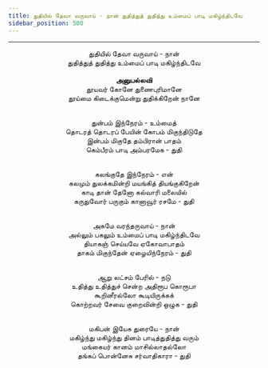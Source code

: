 ```yaml
---
title: துதியில் தேவா வருவாய் - நான் துதித்துத் துதித்து உம்மைப் பாடி மகிழ்ந்திடவே
sidebar_position: 500
---
```


---
<center>
துதியில் தேவா வருவாய் - நான்<br/>
துதித்துத் துதித்து உம்மைப் பாடி மகிழ்ந்திடவே<br/>
<br/><strong>அனுபல்லவி</strong><br/>
தூயவர் கோனே துணைபுரிமானே<br/>
தூய்மை கிடைக்குமென்று துதிக்கிறேன் நானே<br/><br/>

துன்பம் இந்நேரம் - உம்மைத்<br/>
தொடரத் தொடரப் பேயின் கோபம் மிகுந்திடுதே<br/>
இன்பம் மிகுதே தம்பிரான் பாதம்<br/>
கெம்பீரம் பாடி அம்பரமேக                        - துதி<br/><br/>

கலங்குதே இந்நேரம் - என்<br/>
கலமும் துலக்கமின்றி மயங்கித் தியங்குகிறேன்<br/>
காடி தான் தேனோ கல்வாரி மலையில்<br/>
கருதுவோர் பருகும் கானாவூர் ரசமே                - துதி<br/><br/>

அகமே வரந்தருவாய் - நான்<br/>
அல்லும் பகலும் உம்மைப் பாடி மகிழ்ந்திடவே<br/>
தியாகஞ் செய்யவே ஏகோவாபாதம்<br/>
தாகம் மிகுந்தேன் ஏழையிந்நேரம்                    - துதி<br/><br/>

ஆறு லட்சம் பேரில் - நடு<br/>
உதித்து உதித்துச் சென்ற அதிரூப கொரூபா<br/>
கூறினீரல்லோ கூடியிருக்கக்<br/>
கொற்றவர் சேவை குறைவின்றி ஒழுக            - துதி<br/><br/>

மகிபன் இயேசு துரையே - நான்<br/>
மகிழ்ந்து மகிழ்ந்து தினம் பாடித்துதித்து வரும்<br/>
மங்கையர் கானம் மாசில்லாதல்லோ<br/>
தங்கப் பொன்னேசு சர்வாதிகாரா                    - துதி
</center>
